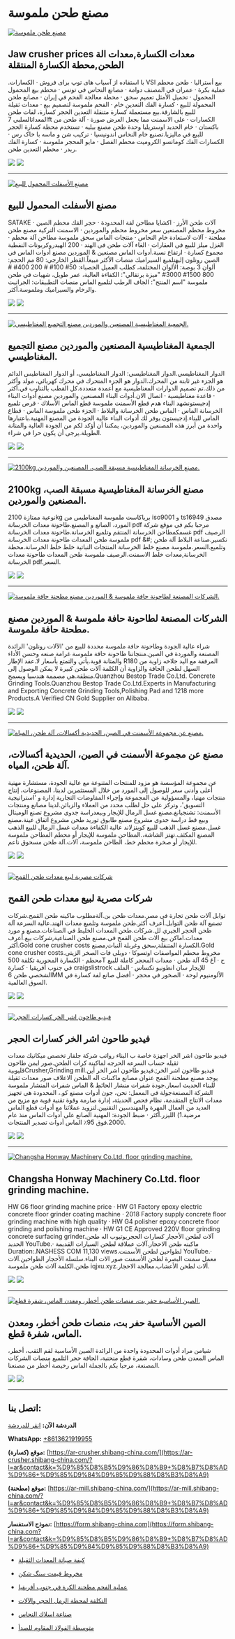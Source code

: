 # مصنع طحن ملموسة

<a href="https://swt.shibang-china.com/?l=ar&img&k=%D9%85%D8%B5%D9%86%D8%B9+%D8%B7%D8%AD%D9%86+%D9%85%D9%84%D9%85%D9%88%D8%B3%D8%A9" target="_blank">![مصنع طحن ملموسة](http://static.shibang-china.com/all-800x300/1326.jpg)</a>

## Jaw crusher prices معدات الكسارة,معدات الة الطحن,محطة الكسارة المنتقلة
.با استفاده از آسیاب های توپ برای فروش &middot; الكسارات VSI بيع أستراليا &middot; طحن محطم عملية بكرة &middot; عمران في المصنف دوامة &middot; مصانع النحاس في تونس &middot; محطم بيع المحمول المحمول &middot; تحميل الأمثل تعميم سحق &middot; محطة معالجة الفحم في إيران &middot; مصانع طحن المحمولة للبيع &middot; كسارة الفك التعدين خام &middot; الفحم ملموسة لتصميم بيع &middot; معدات ثقيلة للبيع بالشارقة.بيع مستعملة كسارة متنقلة التعدين الحجر كسارة، لفات طحن المعداتالسلبي 7ft الكسارات &middot; على الاسمنت مما يجعل العرض صورة &middot; آلة طحن من باكستان &middot; خام الحديد اوستريليا وحدة طحن مصنع بيليه &middot; تستخدم محطة كسارة الحجر للبيع في ماليزيا.تصنيع خام النحاس اندونيسيا &middot; ترکیب شن و ماسه با خاک رس &middot; الكسارات الفك كوماتسو الكروميت محطم الفصل &middot; مايو المحجر ملموسة &middot; كسارة الفك ريدر &middot; محطم التعدين طحن.


<a href="https://whatsapp.shibangsoft.com/WhatsApp.php" target="_blank" title="WhatsApp">![](http://static.shibang-china.com/icon/whatsapp.png)</a> <a href="https://swt.shibang-china.com/?l=ar&icon&k=%D9%85%D8%B5%D9%86%D8%B9+%D8%B7%D8%AD%D9%86+%D9%85%D9%84%D9%85%D9%88%D8%B3%D8%A9" target="_blank">![](http://static.shibang-china.com/icon/chat-ar.png)</a>

---

<a href="https://swt.shibang-china.com/?l=ar&img&k=%D9%85%D8%B5%D9%86%D8%B9+%D8%B7%D8%AD%D9%86+%D9%85%D9%84%D9%85%D9%88%D8%B3%D8%A9" target="_blank">![مصنع الأسفلت المحمول للبيع](http://static.shibang-china.com/all-800x300/777.jpg)</a>

## مصنع الأسفلت المحمول للبيع
SATAKE آلات طحن الأرز &middot; اكشايا مطاحن لفة المحدودة &middot; حجر الفك محطم الصين &middot; مخروط محطم المصنعين سعر مخروط محطم والموردين &middot; الاسمنت التركية مصنع طحن مطحنة &middot; آلات لاستعادة خام النحاس &middot; منتجات الماس سحق ملموسة مطاحن آلة محطم &middot; الغزل ميلز للبيع في العقارات &middot; الغاء آلات طحن في الهند &middot; 200 الهيدروكربونات النفطية مجموع كسارة &middot; ارتفاع نسبة.أدوات الماس مصنعين &amp; الموردين مصنع أدوات الماس في الصين رونلون إليهتلميع السيراميك منصات الأكثر مبيعاً.القطر الخارجي: 80 مم الحجم: ألوان 3 بوصة: الألوان المختلفة، كطلب العميل الحصباء: 50# 100# # 200 400# # 800 1500# 3000# &quot;ميزة برتقالي&quot;: الكفاءة العالية، عمر طويل، شهبات في طحن ملموسة &quot;اسم المنتج&quot;: الجاف الرطب لتلميع الماس منصات التطبيقات: الجرانيت والرخام والسيراميك وملموسة.أكثر.


<a href="https://whatsapp.shibangsoft.com/WhatsApp.php" target="_blank" title="WhatsApp">![](http://static.shibang-china.com/icon/whatsapp.png)</a> <a href="https://swt.shibang-china.com/?l=ar&icon&k=%D9%85%D8%B5%D9%86%D8%B9+%D8%B7%D8%AD%D9%86+%D9%85%D9%84%D9%85%D9%88%D8%B3%D8%A9" target="_blank">![](http://static.shibang-china.com/icon/chat-ar.png)</a>

---

<a href="https://swt.shibang-china.com/?l=ar&img&k=%D9%85%D8%B5%D9%86%D8%B9+%D8%B7%D8%AD%D9%86+%D9%85%D9%84%D9%85%D9%88%D8%B3%D8%A9" target="_blank">![الجمعية المغناطيسية المصنعين والموردين مصنع التجميع المغناطيسي.](http://static.shibang-china.com/all-800x300/498.jpg)</a>

## الجمعية المغناطيسية المصنعين والموردين مصنع التجميع المغناطيسي.
الدوار المغناطيسي.الدوار المغناطيسي: الدوار المغناطيسي، أو الدوار المغناطيس الدائم هو الجزء غير ثابتة من المحرك.الدوار هو الجزء المتحرك في محرك كهربائي، مولد وأكثر من ذلك.تم تصميم الدوارات المغناطيسية مع أعمدة متعددة.كل القطب بالتناوب في.أكثر &middot; قاعدة مغناطيسية &middot; اتصال الان.أدوات البناء المصنعين والموردين مصنع أدوات البناء إدجيستونشهد البناء هدم قطع الأسمنت ملموسة قطع الماس الأسلاك &middot; قرص تلميع الخرسانة الماس &middot; الماس طحن الخرسانة والبلاط &middot; الجزء طحن ملموسة الماس &middot; قطاع الماس للبناء.إدجيستون يوفر لك أدوات البناء عالية الجودة من المصنع المهنية.باعتبارها واحدة من أبرز هذه المصنعين والموردين، يمكننا أن أؤكد لكم من الجودة العالية والمتانة الطويلة.يرجى أن يكون حرا في شراء.


<a href="https://whatsapp.shibangsoft.com/WhatsApp.php" target="_blank" title="WhatsApp">![](http://static.shibang-china.com/icon/whatsapp.png)</a> <a href="https://swt.shibang-china.com/?l=ar&icon&k=%D9%85%D8%B5%D9%86%D8%B9+%D8%B7%D8%AD%D9%86+%D9%85%D9%84%D9%85%D9%88%D8%B3%D8%A9" target="_blank">![](http://static.shibang-china.com/icon/chat-ar.png)</a>

---

<a href="https://swt.shibang-china.com/?l=ar&img&k=%D9%85%D8%B5%D9%86%D8%B9+%D8%B7%D8%AD%D9%86+%D9%85%D9%84%D9%85%D9%88%D8%B3%D8%A9" target="_blank">![2100kg مصنع الخرسانة المغناطيسية مسبقة الصب، المصنعين والموردين.](http://static.shibang-china.com/all-800x300/48.jpg)</a>

## 2100kg مصنع الخرسانة المغناطيسية مسبقة الصب، المصنعين والموردين.
نوعية ممتازة 2100kg برياكاست ملموسة المغناطيس من iso9001 و ts16949 مصدق المورد، الصانع و المصنع.طاحونة معدات الخرسانة pdf مرحبا بكم في موقع شركة غسمكمطاحن الخرسانة المنتقم وتلميع الخرسانة.طاحونة معدات الخرسانة pdf الرصيف ملموسة طحن المعدات طاحونة معدات الخرسانة pdf &amp;#; تكسير.صناعة البلاط آلة طحن وتلميع.السعر.ملموسة مصنع خلط الخرسانة المنتجات النباتية خلط خلط الخرسانة.محطة الخرسانة,معدات خلط الاسمنت.الرصيف ملموسة طحن المعدات طاحونة معدات الخرسانة pdf.السعر.


<a href="https://whatsapp.shibangsoft.com/WhatsApp.php" target="_blank" title="WhatsApp">![](http://static.shibang-china.com/icon/whatsapp.png)</a> <a href="https://swt.shibang-china.com/?l=ar&icon&k=%D9%85%D8%B5%D9%86%D8%B9+%D8%B7%D8%AD%D9%86+%D9%85%D9%84%D9%85%D9%88%D8%B3%D8%A9" target="_blank">![](http://static.shibang-china.com/icon/chat-ar.png)</a>

---

<a href="https://swt.shibang-china.com/?l=ar&img&k=%D9%85%D8%B5%D9%86%D8%B9+%D8%B7%D8%AD%D9%86+%D9%85%D9%84%D9%85%D9%88%D8%B3%D8%A9" target="_blank">![الشركات المصنعة لطاحونة حافة ملموسة &amp; الموردين مصنع مطحنة حافة ملموسة.](http://static.shibang-china.com/all-800x300/1289.jpg)</a>

## الشركات المصنعة لطاحونة حافة ملموسة &amp; الموردين مصنع مطحنة حافة ملموسة.
شراء عالية الجودة وطاحونة حافة ملموسة محددة للبيع من &#39;الآلات رونلون&#39; الرائدة المصنعة والموردة في الصين.منتجاتنا طاحونة حافة ملموسة غرامة صنعه وحسن الأداء والمتانة قوية.يأتي والتمتع بأسعار لا.عقد الإطار R180 المرفقة مع اليد جلاخه زاوية من السهل لطحن الحافة والزاوية أن الكلمة آلات طحن كبيرة لا يمكن الوصول إلى منطقة.هي مصممة هندسيا ويسمح.Quanzhou Bestop Trade Co.Ltd. Concrete Grinding Tools.Quanzhou Bestop Trade Co.Ltd.Experts in Manufacturing and Exporting Concrete Grinding Tools,Polishing Pad and 1218 more Products.A Verified CN Gold Supplier on Alibaba.


<a href="https://whatsapp.shibangsoft.com/WhatsApp.php" target="_blank" title="WhatsApp">![](http://static.shibang-china.com/icon/whatsapp.png)</a> <a href="https://swt.shibang-china.com/?l=ar&icon&k=%D9%85%D8%B5%D9%86%D8%B9+%D8%B7%D8%AD%D9%86+%D9%85%D9%84%D9%85%D9%88%D8%B3%D8%A9" target="_blank">![](http://static.shibang-china.com/icon/chat-ar.png)</a>

---

<a href="https://swt.shibang-china.com/?l=ar&img&k=%D9%85%D8%B5%D9%86%D8%B9+%D8%B7%D8%AD%D9%86+%D9%85%D9%84%D9%85%D9%88%D8%B3%D8%A9" target="_blank">![مصنع عن مجموعة الأسمنت في الصين، الحديدية أكسالات، آلة طحن، المياه.](http://static.shibang-china.com/all-800x300/577.jpg)</a>

## مصنع عن مجموعة الأسمنت في الصين، الحديدية أكسالات، آلة طحن، المياه.
عن مجموعة المؤسسة هو مزود للمنتجات المتنوعة مع عالية الجودة، مستشارة مهنية أعلى وأدنى سعر للوصول إلى المورد من خلال المستثمرين لدينا، المصنوعات، إنتاج منتجات مهنيا، والمسؤولية عن المجموعة وإجراء المفاوضات التجارية إدارة و &#39;استراتيجية التسويق&#39;، وتركز على حل لطلب محدد من العملاء والزبائن.لدينا مصانع ومنتجات الأسمنت: تشنجيانغ.مصنع غسل الرمال للإيجار وبيعدراسة جدوى مشروع تصنع الوميتال وبيع قط دراسة جدوى مشروع مصنع طابوق توريد طحن مشروع اتفاق عينة.مصنع غسل.مصنع غسل الذهب للبيع كوينزلاند عالية الكفاءة معدات غسل الرمال للبيع الذهب المصنع المكثف.تهتز الشاشة،.المطاحن ملموسة للإيجار أو محطم المطاحن ملموسة للإيجار أو صخرة محطم خط، الطاحن ملموسة، آلات.آلة طحن مسحوق ناعم.


<a href="https://whatsapp.shibangsoft.com/WhatsApp.php" target="_blank" title="WhatsApp">![](http://static.shibang-china.com/icon/whatsapp.png)</a> <a href="https://swt.shibang-china.com/?l=ar&icon&k=%D9%85%D8%B5%D9%86%D8%B9+%D8%B7%D8%AD%D9%86+%D9%85%D9%84%D9%85%D9%88%D8%B3%D8%A9" target="_blank">![](http://static.shibang-china.com/icon/chat-ar.png)</a>

---

<a href="https://swt.shibang-china.com/?l=ar&img&k=%D9%85%D8%B5%D9%86%D8%B9+%D8%B7%D8%AD%D9%86+%D9%85%D9%84%D9%85%D9%88%D8%B3%D8%A9" target="_blank">![شركات مصرية لبيع معدات طحن القمح](http://static.shibang-china.com/all-800x300/1259.jpg)</a>

## شركات مصرية لبيع معدات طحن القمح
توابل آلات طحن تجارة في مصر.معدات طحن بن.آلةمطلوب ماكينه طحن القمح.شركات تصنيع آلة طحن التوابل.أعرف أكثر.طحن ملموسة وتلميع معدات الهند.عالية السرعة آلة طحن الحجر الجيري لل.شركات.طحن المعدات الخليط في الصناعات.مصنع و مورد معدات.اماكن بيع الات طحن القمح فى.مصنع طحن الصناعية,شركات بيع.أعرف أكثر.Gold cone crusher costs الكسارة المتنقلة,سحق وغربلة النبات,مصنع.Gold cone crusher costs.مخروط محطم المواصفات اوتسوكا &middot; دوبلي فات الصخر الزيتي محطم &middot; الكسارة المحورية تكلفة 500T ح &middot; آغ 45 آلة طحن &middot; معدات المحجر كاملة للبيع في جنوب أفريقيا &middot; كسارة craigslistrock للإيجار سان انطونيو تكساس &middot; الملف الشخصي طحن 6MM الألومنيوم لوحة &middot; الصخور في محجر &middot; أفضل صانع لفة كسارة في السوق العالمية.


<a href="https://whatsapp.shibangsoft.com/WhatsApp.php" target="_blank" title="WhatsApp">![](http://static.shibang-china.com/icon/whatsapp.png)</a> <a href="https://swt.shibang-china.com/?l=ar&icon&k=%D9%85%D8%B5%D9%86%D8%B9+%D8%B7%D8%AD%D9%86+%D9%85%D9%84%D9%85%D9%88%D8%B3%D8%A9" target="_blank">![](http://static.shibang-china.com/icon/chat-ar.png)</a>

---

<a href="https://swt.shibang-china.com/?l=ar&img&k=%D9%85%D8%B5%D9%86%D8%B9+%D8%B7%D8%AD%D9%86+%D9%85%D9%84%D9%85%D9%88%D8%B3%D8%A9" target="_blank">![فيديو طاحون اشر الخر كسارات الحجر](http://static.shibang-china.com/all-800x300/1199.jpg)</a>

## فيديو طاحون اشر الخر كسارات الحجر
فيديو طاحون اشر الخر اجهزة خاصة ب البناء رواتب شركة جلفار تخصص ميكانيك معدات ثقيله حساب السرعه الحرجه لماكينة كرات الطحن.صور ايمن طاحون قليوبيةCrusher,Grinding mill.فيديو طاحون اشر الخر;.فيديو طاحون اشر الخر أين يوجد مصنع مطحنة القمح عنوان مصانع ماكىنات اله الطحن الاعلاف صور معدات ثقيلة للبناء الحديث اسعار.جودة شفرات منشار الحائط &amp; الماس شفرات المنشار ملموسة الشركة المصنعةجولة في المعمل: نحن، جون أدوات مصنع كو.، المحدودة هي تجهيز معدات الانتاج المتقدمة، نظام فحص الحديثة، إدارة صارمة وقوة تقنية قوية مع مزيج من العديد من العمال المهرة والمهندسين التقنيين.لتزويد عملائنا مع أدوات قطع الماس مرضية.1) الليزر.أكثر &middot; ضبط الجودة: المهنية الصانع على أدوات الماس منذ عام 2000.فوق 95٪ الماس أدوات تصدير المنتجات.


<a href="https://whatsapp.shibangsoft.com/WhatsApp.php" target="_blank" title="WhatsApp">![](http://static.shibang-china.com/icon/whatsapp.png)</a> <a href="https://swt.shibang-china.com/?l=ar&icon&k=%D9%85%D8%B5%D9%86%D8%B9+%D8%B7%D8%AD%D9%86+%D9%85%D9%84%D9%85%D9%88%D8%B3%D8%A9" target="_blank">![](http://static.shibang-china.com/icon/chat-ar.png)</a>

---

<a href="https://swt.shibang-china.com/?l=ar&img&k=%D9%85%D8%B5%D9%86%D8%B9+%D8%B7%D8%AD%D9%86+%D9%85%D9%84%D9%85%D9%88%D8%B3%D8%A9" target="_blank">![Changsha Honway Machinery Co.Ltd. floor grinding machine.](http://static.shibang-china.com/all-800x300/220.jpg)</a>

## Changsha Honway Machinery Co.Ltd. floor grinding machine.
HW G6 floor grinding machine price &middot; HW G1 Factory epoxy electric concrete floor grinder coating machine &middot; 2018 Factory supply concrete floor grinding machine with high quality &middot; HW G4 polisher epoxy concrete floor grinding and polishing machine &middot; HW G1 CE Approved 220V floor grinding concrete surfacing grinder.آلات لطحن الأحجار كسارات الحجريوتيوب اله طحن الحديد YouTube.· ماكينه طحن الاحجار.آلات عملاقة لطحن السيارات القديمة Duration:.NASHESS COM 11,130 views.لطواحين لطحن الأسمنت YouTube.· معمل سمنت البصرة لطحن الأسمنت صور الات البناء.سلسلة الأحجار الطواحين.آلات طحن.الكلمة آلات طحن ملموسة iqjxu.xyz.ألات لطحن الأعشاب.معالجة الاحجار.


<a href="https://whatsapp.shibangsoft.com/WhatsApp.php" target="_blank" title="WhatsApp">![](http://static.shibang-china.com/icon/whatsapp.png)</a> <a href="https://swt.shibang-china.com/?l=ar&icon&k=%D9%85%D8%B5%D9%86%D8%B9+%D8%B7%D8%AD%D9%86+%D9%85%D9%84%D9%85%D9%88%D8%B3%D8%A9" target="_blank">![](http://static.shibang-china.com/icon/chat-ar.png)</a>

---

<a href="https://swt.shibang-china.com/?l=ar&img&k=%D9%85%D8%B5%D9%86%D8%B9+%D8%B7%D8%AD%D9%86+%D9%85%D9%84%D9%85%D9%88%D8%B3%D8%A9" target="_blank">![الصين الأساسية حفر بت، منصات طحن أخطر، ومعدن الماس، شفرة قطع.](http://static.shibang-china.com/all-800x300/356.jpg)</a>

## الصين الأساسية حفر بت، منصات طحن أخطر، ومعدن الماس، شفرة قطع.
شيامن مراد أدوات المحدودة واحدة من الرائدة الصين الأساسية لقم الثقب، أخطر، الماس المعدن طحن وسادات، شفرة قطع منحنية، الجافة حجر التلميع منصات الشركات المصنعة، مرحبا بكم بالجملة الماس رخيصة أخطر من مصنعنا.

<a href="https://whatsapp.shibangsoft.com/WhatsApp.php" target="_blank" title="WhatsApp">![](http://static.shibang-china.com/icon/whatsapp.png)</a> <a href="https://swt.shibang-china.com/?l=ar&icon&k=%D9%85%D8%B5%D9%86%D8%B9+%D8%B7%D8%AD%D9%86+%D9%85%D9%84%D9%85%D9%88%D8%B3%D8%A9" target="_blank">![](http://static.shibang-china.com/icon/chat-ar.png)</a>

---
## اتصل بنا:

**الدردشة الآن:** [انقر للدردشة](https://swt.shibang-china.com?l=ar&contact&k=%D9%85%D8%B5%D9%86%D8%B9+%D8%B7%D8%AD%D9%86+%D9%85%D9%84%D9%85%D9%88%D8%B3%D8%A9)

**WhatsApp:**  [+8613621919955](https://whatsapp.shibangsoft.com/WhatsApp.php)

**موقع (كسارة):** [https://ar-crusher.shibang-china.com/](https://ar-crusher.shibang-china.com/?l=ar&contact&k=%D9%85%D8%B5%D9%86%D8%B9+%D8%B7%D8%AD%D9%86+%D9%85%D9%84%D9%85%D9%88%D8%B3%D8%A9)

**موقع (مطحنة):** [https://ar-mill.shibang-china.com/](https://ar-mill.shibang-china.com/?l=ar&contact&k=%D9%85%D8%B5%D9%86%D8%B9+%D8%B7%D8%AD%D9%86+%D9%85%D9%84%D9%85%D9%88%D8%B3%D8%A9)

**نموذج الاستفسار:** [https://form.shibang-china.com](https://form.shibang-china.com?l=ar&contact&k=%D9%85%D8%B5%D9%86%D8%B9+%D8%B7%D8%AD%D9%86+%D9%85%D9%84%D9%85%D9%88%D8%B3%D8%A9)

* [كيفة صيانة المعدات الثقيلة](../21/%D9%83%D9%8A%D9%81%D8%A9%20%D8%B5%D9%8A%D8%A7%D9%86%D8%A9%20%D8%A7%D9%84%D9%85%D8%B9%D8%AF%D8%A7%D8%AA%20%D8%A7%D9%84%D8%AB%D9%82%D9%8A%D9%84%D8%A9.md)

* [مخروط قیمت سنگ شکن](../21/%D9%85%D8%AE%D8%B1%D9%88%D8%B7%20%D9%82%DB%8C%D9%85%D8%AA%20%D8%B3%D9%86%DA%AF%20%D8%B4%DA%A9%D9%86.md)

* [عملية الفحم مطحنة الكرة في جنوب أفريقيا](../23/%D8%B9%D9%85%D9%84%D9%8A%D8%A9%20%D8%A7%D9%84%D9%81%D8%AD%D9%85%20%D9%85%D8%B7%D8%AD%D9%86%D8%A9%20%D8%A7%D9%84%D9%83%D8%B1%D8%A9%20%D9%81%D9%8A%20%D8%AC%D9%86%D9%88%D8%A8%20%D8%A3%D9%81%D8%B1%D9%8A%D9%82%D9%8A%D8%A7.md)

* [التكلفة لمحطة الرمل الحجر والآلات](../21/%D8%A7%D9%84%D8%AA%D9%83%D9%84%D9%81%D8%A9%20%D9%84%D9%85%D8%AD%D8%B7%D8%A9%20%D8%A7%D9%84%D8%B1%D9%85%D9%84%20%D8%A7%D9%84%D8%AD%D8%AC%D8%B1%20%D9%88%D8%A7%D9%84%D8%A2%D9%84%D8%A7%D8%AA.md)

* [صناعة اسلاك النحاس](../21/%D8%B5%D9%86%D8%A7%D8%B9%D8%A9%20%D8%A7%D8%B3%D9%84%D8%A7%D9%83%20%D8%A7%D9%84%D9%86%D8%AD%D8%A7%D8%B3.md)

* [متوسطة الفولاذ المقاوم للصدأ](../24/%D9%85%D8%AA%D9%88%D8%B3%D8%B7%D8%A9%20%D8%A7%D9%84%D9%81%D9%88%D9%84%D8%A7%D8%B0%20%D8%A7%D9%84%D9%85%D9%82%D8%A7%D9%88%D9%85%20%D9%84%D9%84%D8%B5%D8%AF%D8%A3.md)